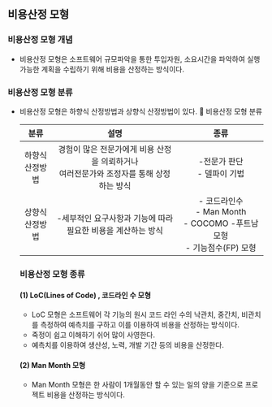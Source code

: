 ## 비용산정 모형

### 비용산정 모형 개념
- 비용산정 모형은 소프트웨어 규모파악을 통한 투입자원, 소요시간을 파악하여
 실행가능한 계획을 수립하기 위해 비용을 산정하는 방식이다. 

### 비용산정 모형 분류
- 비용산정 모형은 하향식 산정방법과 상향식 산정방법이 있다.
 🔽 비용산정 모형 분류

    | 분류 | 설명 | 종류 
    | :---: | :---: |:---:|
    | 하향식 <br/>  산정방법 | 경험이 많은 전문가에게 비용 산정을 의뢰하거나 <br/>  여러전문가와 조정자를 통해 상정하는 방식 | -전문가 판단  <br/>  - 델파이 기법
    | 상향식 <br/> 산정방법 | -세부적인 요구사항과 기능에 따라  <br/>  필요한 비용을 계산하는 방식 | - 코드라인수 <br/> - Man Month  <br/> - COCOMO -푸트남 모형 <br/> - 기능점수(FP) 모형 
    
    ### 비용산정 모형 종류
    
    #### (1) LoC(Lines of Code) , 코드라인 수 모형
    
    - LoC 모형은 소프트웨어 각 기능의 원시 코드 라인 수의 낙관치, 중간치, 비관치를 측정하여 예측치를 구하고 이를 이용하여 비용을 산정하는 방식이다. 
    - 죽정이 쉽고 이해하기 쉬어 많이 사영한다.
    - 예측치를 이용하여 생산성, 노력, 개발 기간 등의 비용을 산정한다. 
    
    #### (2) Man Month 모형
    
    - Man Month 모형은 한 사람이 1개월동안 할 수 있는 일의 양을 기준으로 프로젝트 비용을 산정하는 방식이다. 
    
